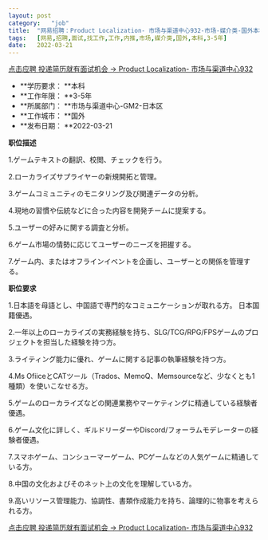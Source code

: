 ```yaml
---
layout:	post
category:	"job"
title:	"网易招聘：Product Localization- 市场与渠道中心932-市场-媒介类-国外本科3-5年"
tags:	[网易,招聘,面试,找工作,工作,内推,市场,媒介类,国外,本科,3-5年]
date:	2022-03-21
---
```


[点击应聘 投递简历就有面试机会 ->  Product Localization- 市场与渠道中心932](http://mobile.bole.netease.com/bole/boleDetail?id=38788&employeeId=346f03c3cda5f04c&key=all)



- **学历要求： **本科
- **工作年限： **3-5年
- **所属部门： **市场与渠道中心-GM2-日本区
- **工作城市： **国外
- **发布日期： **2022-03-21



**职位描述**

1.ゲームテキストの翻訳、校閲、チェックを行う。

2.ローカライズサプライヤーの新規開拓と管理。

3.ゲームコミュニティのモニタリング及び関連データの分析。

4.現地の習慣や伝統などに合った内容を開発チームに提案する。

5.ユーザーの好みに関する調査と分析。

6.ゲーム市場の情勢に応じてユーザーのニーズを把握する。

7.ゲーム内、またはオフラインイベントを企画し、ユーザーとの関係を管理する。







**职位要求**

1.日本語を母語とし、中国語で専門的なコミュニケーションが取れる方。 日本国籍優遇。

2.一年以上のローカライズの実務経験を持ち、SLG/TCG/RPG/FPSゲームのプロジェクトを担当した経験を持つ方。

3.ライティング能力に優れ、ゲームに関する記事の執筆経験を持つ方。

4.Ms OfiiceとCATツール（Trados、MemoQ、Memsourceなど、少なくとも1種類）を使いこなせる方。

5.ゲームのローカライズなどの関連業務やマーケティングに精通している経験者優遇。

6.ゲーム文化に詳しく、ギルドリーダーやDiscord/フォーラムモデレーターの経験者優遇。

7.スマホゲーム、コンシューマーゲーム、PCゲームなどの人気ゲームに精通している方。

8.中国の文化およびそのネット上の文化を理解している方。

9.高いリソース管理能力、協調性、書類作成能力を持ち、論理的に物事を考えられる方。



[点击应聘 投递简历就有面试机会 ->  Product Localization- 市场与渠道中心932](http://mobile.bole.netease.com/bole/boleDetail?id=38788&employeeId=346f03c3cda5f04c&key=all)